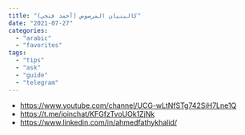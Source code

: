 ```yaml
---
title: "كالبنيان المرصوص (أحمد فتحي)"
date: "2021-07-27"
categories:
  - "arabic"
  - "favorites"
tags:
  - "tips"
  - "ask"
  - "guide"
  - "telegram"
---
```


- https://www.youtube.com/channel/UCG-wLtNfSTg742SiH7Lne1Q
- https://t.me/joinchat/KFGfzTvoUOk1ZjNk
- https://www.linkedin.com/in/ahmedfathykhalid/
